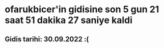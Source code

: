 # ofarukbicer'in gidisine son 5 gun 21 saat 51 dakika 27 saniye kaldi

## Gidis tarihi: 30.09.2022 :(